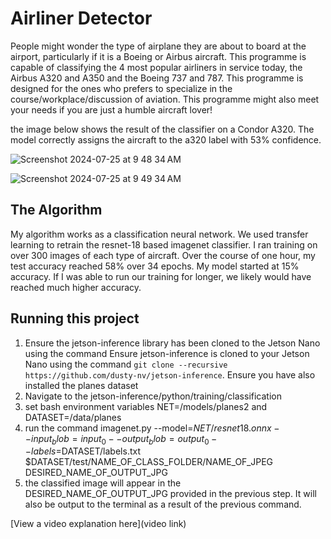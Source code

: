 # Airliner Detector

People might wonder the type of airplane they are about to board at the airport, particularly if it is a Boeing or Airbus aircraft. This programme is capable of classifying the 4 most popular airliners in service today, the Airbus A320 and A350 and the Boeing 737 and 787. This programme is designed for the ones who prefers to specialize in the course/workplace/discussion of aviation. This programme might also meet your needs if you are just a humble aircraft lover!

the image below shows the result of the classifier on a Condor A320. The model correctly assigns the aircraft to the a320 label with 53% confidence.


![Screenshot 2024-07-25 at 9 48 34 AM](https://github.com/user-attachments/assets/b765307a-6267-48ea-bf21-35d63da3ed16)


![Screenshot 2024-07-25 at 9 49 34 AM](https://github.com/user-attachments/assets/bbf13ade-8ee7-49c7-9997-176471d5d08a)

## The Algorithm

My algorithm works as a classification neural network. We used transfer learning to retrain the resnet-18 based imagenet classifier. I ran training on over 300 images of each type of aircraft. Over the course of one hour, my test accuracy reached 58% over 34 epochs. My model started at 15% accuracy. If I was able to run our training for longer, we likely would have reached much higher accuracy.

## Running this project

1. Ensure the jetson-inference library has been cloned to the Jetson Nano using the command Ensure jetson-inference is cloned to your Jetson Nano using the command `git clone --recursive https://github.com/dusty-nv/jetson-inference`. Ensure you have also installed the planes dataset
2.  Navigate to the jetson-inference/python/training/classification
3. set bash environment variables NET=/models/planes2 and DATASET=/data/planes
4. run the command imagenet.py --model=$NET/resnet18.onnx --input_blob=input_0 --output_blob=output_0 --labels=$DATASET/labels.txt $DATASET/test/NAME_OF_CLASS_FOLDER/NAME_OF_JPEG DESIRED_NAME_OF_OUTPUT_JPG
5. the classified image will appear in the DESIRED_NAME_OF_OUTPUT_JPG provided in the previous step. It will also be output to the terminal as a result of the previous command.


[View a video explanation here](video link)
